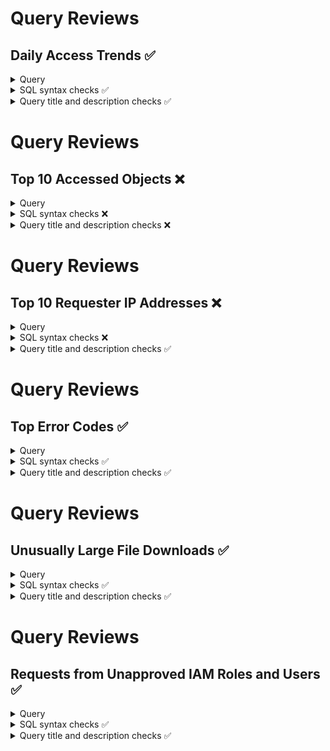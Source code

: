 # Query Reviews

## Daily Access Trends ✅

<details><summary>Query</summary>
### Daily Access Trends

Count access log entries per day to identify trends over time.

```sql
select
  strftime(timestamp, '%Y-%m-%d') as access_date,
  count(*) AS requests
from
  aws_s3_server_access_log
group by
  access_date
order by
  access_date asc;
```
</details>

<details><summary>SQL syntax checks ✅</summary>

| Criteria      | Pass/Fail | Suggestions |
|---------------|-----------|-------------|
| Use 2 space indentation | ✅ |  |
| Query should end with a semicolon | ✅ |  |
| Keywords should be in lowercase | ✅ |  |
| Each clause is on its own line | ✅ |  |
| All columns exist in the schema | ✅ |  |
| STRUCT type columns use dot notation | ✅ |  |
| JSON type columns use `->` and `->>` operators | ✅ |  |
| JSON type columns are wrapped in parenthesis | ✅ |  |
| SQL query syntax uses valid DuckDB syntax | ✅ |  |

</details>

<details><summary>Query title and description checks ✅</summary>

| Criteria | Pass/Fail | Suggestions |
|---------------|-----------|-------------|
| Title uses title case | ✅ |  |
| Title accurately describes the query | ✅ |  |
| Description explains what the query does | ✅ |  |
| Description explains why a user would run the query | ✅ |  |
| Description is concise | ✅ |  |

</details>

# Query Reviews

## Top 10 Accessed Objects ❌

<details><summary>Query</summary>
### Top 10 Accessed Objects

List the 10 most frequently accessed IAM objects.

```sql
select
bucket,
key,
  count(*) as requests
from
  aws_s3_server_access_log
where
  key is not null
group by
  bucket,
  key
order by
  requests desc
limit 30;
```
</details>

<details><summary>SQL syntax checks ❌</summary>

| Criteria      | Pass/Fail | Suggestions |
|---------------|-----------|-------------|
| Use 2 space indentation | ❌ | Use consistent 2 space indentation for all lines |
| Query should end with a semicolon | ✅ |  |
| Keywords should be in lowercase | ✅ |  |
| Each clause is on its own line | ✅ |  |
| All columns exist in the schema | ✅ |  |
| STRUCT type columns use dot notation | ✅ |  |
| JSON type columns use `->` and `->>` operators | ✅ |  |
| JSON type columns are wrapped in parenthesis | ✅ |  |
| SQL query syntax uses valid DuckDB syntax | ✅ |  |

</details>

<details><summary>Query title and description checks ❌</summary>

| Criteria | Pass/Fail | Suggestions |
|---------------|-----------|-------------|
| Title uses title case | ✅ |  |
| Title accurately describes the query | ❌ | Update title to "Top 30 Accessed Objects" to match the LIMIT in the query |
| Description explains what the query does | ❌ | Clarify that the query lists S3 objects, not IAM objects |
| Description explains why a user would run the query | ❌ | Add explanation of why tracking frequently accessed objects is useful |
| Description is concise | ✅ |  |

</details>

# Query Reviews

## Top 10 Requester IP Addresses ❌

<details><summary>Query</summary>
### Top 10 Requester IP Addresses

List the top 10 requester IP addresses.

```sql
select
  remote_ip,
  count(*) as request_count,
from
  aws_s3_server_access_log
group by
  remote_ip
order by
  request_count desc
limit 10;
```
</details>

<details><summary>SQL syntax checks ❌</summary>

| Criteria      | Pass/Fail | Suggestions |
|---------------|-----------|-------------|
| Use 2 space indentation | ✅ |  |
| Query should end with a semicolon | ✅ |  |
| Keywords should be in lowercase | ✅ |  |
| Each clause is on its own line | ✅ |  |
| All columns exist in the schema | ✅ |  |
| STRUCT type columns use dot notation | ✅ |  |
| JSON type columns use `->` and `->>` operators | ✅ |  |
| JSON type columns are wrapped in parenthesis | ✅ |  |
| SQL query syntax uses valid DuckDB syntax | ❌ | Remove the comma after `request_count` in the SELECT clause |

</details>

<details><summary>Query title and description checks ✅</summary>

| Criteria | Pass/Fail | Suggestions |
|---------------|-----------|-------------|
| Title uses title case | ✅ |  |
| Title accurately describes the query | ✅ |  |
| Description explains what the query does | ✅ |  |
| Description explains why a user would run the query | ✅ |  |
| Description is concise | ✅ |  |

</details>

# Query Reviews

## Top Error Codes ✅

<details><summary>Query</summary>
### Top Error Codes

Identify the most frequent error codes.

```sql
select
  http_status,
  error_code,
  count(*) as error_count
from
  aws_s3_server_access_log
where
  error_code is not null
group by
  http_status,
  error_code
order by
  error_count desc;
```
</details>

<details><summary>SQL syntax checks ✅</summary>

| Criteria      | Pass/Fail | Suggestions |
|---------------|-----------|-------------|
| Use 2 space indentation | ✅ |  |
| Query should end with a semicolon | ✅ |  |
| Keywords should be in lowercase | ✅ |  |
| Each clause is on its own line | ✅ |  |
| All columns exist in the schema | ✅ |  |
| STRUCT type columns use dot notation | ✅ |  |
| JSON type columns use `->` and `->>` operators | ✅ |  |
| JSON type columns are wrapped in parenthesis | ✅ |  |
| SQL query syntax uses valid DuckDB syntax | ✅ |  |

</details>

<details><summary>Query title and description checks ✅</summary>

| Criteria | Pass/Fail | Suggestions |
|---------------|-----------|-------------|
| Title uses title case | ✅ |  |
| Title accurately describes the query | ✅ |  |
| Description explains what the query does | ✅ |  |
| Description explains why a user would run the query | ✅ |  |
| Description is concise | ✅ |  |

</details>

# Query Reviews

## Unusually Large File Downloads ✅

<details><summary>Query</summary>
### Unusually Large File Downloads

Detect unusually large downloads based on file size.

```sql
select
  timestamp,
  bucket,
  key,
  bytes_sent,
  operation,
  request_uri,
  requester,
  remote_ip,
  user_agent
from
  aws_s3_server_access_log
where
  bytes_sent > 50000000 -- 50MB
  and http_status = 200
order by
  bytes_sent desc;
```
</details>

<details><summary>SQL syntax checks ✅</summary>

| Criteria      | Pass/Fail | Suggestions |
|---------------|-----------|-------------|
| Use 2 space indentation | ✅ |  |
| Query should end with a semicolon | ✅ |  |
| Keywords should be in lowercase | ✅ |  |
| Each clause is on its own line | ✅ |  |
| All columns exist in the schema | ✅ |  |
| STRUCT type columns use dot notation | ✅ |  |
| JSON type columns use `->` and `->>` operators | ✅ |  |
| JSON type columns are wrapped in parenthesis | ✅ |  |
| SQL query syntax uses valid DuckDB syntax | ✅ |  |

</details>

<details><summary>Query title and description checks ✅</summary>

| Criteria | Pass/Fail | Suggestions |
|---------------|-----------|-------------|
| Title uses title case | ✅ |  |
| Title accurately describes the query | ✅ |  |
| Description explains what the query does | ✅ |  |
| Description explains why a user would run the query | ✅ |  |
| Description is concise | ✅ |  |

</details>

# Query Reviews

## Requests from Unapproved IAM Roles and Users ✅

<details><summary>Query</summary>
### Requests from Unapproved IAM Roles and Users

Flag requests from IAM roles and users outside an approved list (by AWS account ID in this example).

```sql
select
  timestamp,
  bucket,
  operation,
  requester,
  remote_ip,
  user_agent
from
  aws_s3_server_access_log
where
  requester is not null -- Exclude unauthenticated requests
  and requester not like 'arn:%:%:%:123456789012:%'
order by
  timestamp desc;
```
</details>

<details><summary>SQL syntax checks ✅</summary>

| Criteria      | Pass/Fail | Suggestions |
|---------------|-----------|-------------|
| Use 2 space indentation | ✅ |  |
| Query should end with a semicolon | ✅ |  |
| Keywords should be in lowercase | ✅ |  |
| Each clause is on its own line | ✅ |  |
| All columns exist in the schema | ✅ |  |
| STRUCT type columns use dot notation | ✅ |  |
| JSON type columns use `->` and `->>` operators | ✅ |  |
| JSON type columns are wrapped in parenthesis | ✅ |  |
| SQL query syntax uses valid DuckDB syntax | ✅ |  |

</details>

<details><summary>Query title and description checks ✅</summary>

| Criteria | Pass/Fail | Suggestions |
|---------------|-----------|-------------|
| Title uses title case | ✅ |  |
| Title accurately describes the query | ✅ |  |
| Description explains what the query does | ✅ |  |
| Description explains why a user would run the query | ✅ |  |
| Description is concise | ✅ |  |

</details>
